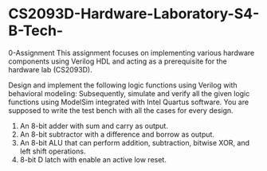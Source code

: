 # CS2093D-Hardware-Laboratory-S4-B-Tech-
0-Assignment
This assignment focuses on implementing various hardware components using Verilog HDL and acting as a prerequisite for the hardware lab (CS2093D).

Design and implement the following logic functions using Verilog with behavioral modeling: Subsequently, simulate and verify all the given logic functions using ModelSim integrated with Intel Quartus software. You are supposed to write the test bench with all the cases for every design.

1. An 8-bit adder with sum and carry as output.
2. An 8-bit subtractor with a difference and borrow as output.
3. An 8-bit ALU that can perform addition, subtraction, bitwise XOR, and left shift operations.
4. 8-bit D latch with enable an active low reset.
